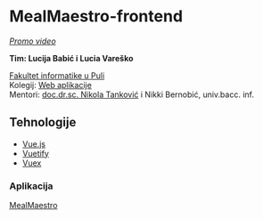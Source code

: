 # MealMaestro-frontend <br/>

[*Promo video*](https://www.youtube.com/watch?v=q30iUnWFU3I&t=129s) <br />

**Tim: Lucija Babić i Lucia Vareško <br />**

[Fakultet informatike u Puli](https://fipu.unipu.hr/) <br />
Kolegij: [Web aplikacije](https://www.notion.so/fiputreca/Web-aplikacije-7ba8350d498546a78812399024edac44) <br />
Mentori: [doc.dr.sc. Nikola Tanković](https://www.notion.so/Kontakt-stranica-875574d1b92248b1a8e90dae52cd29a9) i Nikki Bernobić, univ.bacc. inf. <br />

## Tehnologije
* [Vue.js](https://vuejs.org/) 
* [Vuetify](https://vuetifyjs.com/en/)
* [Vuex](https://vuex.vuejs.org/)

### Aplikacija
[MealMaestro](https://mealmaestro.vercel.app/)
